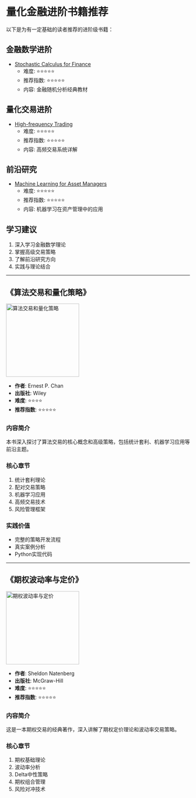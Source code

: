 # 量化金融进阶书籍推荐

以下是为有一定基础的读者推荐的进阶级书籍：

## 金融数学进阶

- [Stochastic Calculus for Finance](金融数学/Stochastic%20Calculus%20for%20Finance/index.md)
  - 难度: ⭐⭐⭐⭐⭐
  - 推荐指数: ⭐⭐⭐⭐⭐
  - 内容: 金融随机分析经典教材

## 量化交易进阶

- [High-frequency Trading](量化交易/High-frequency%20trading/index.md)
  - 难度: ⭐⭐⭐⭐⭐
  - 推荐指数: ⭐⭐⭐⭐⭐
  - 内容: 高频交易系统详解

## 前沿研究

- [Machine Learning for Asset Managers](前沿专题/Machine%20Learning%20for%20Asset%20Managers/index.md)
  - 难度: ⭐⭐⭐⭐⭐
  - 推荐指数: ⭐⭐⭐⭐⭐
  - 内容: 机器学习在资产管理中的应用

## 学习建议

1. 深入学习金融数学理论
2. 掌握高级交易策略
3. 了解前沿研究方向
4. 实践与理论结合

---

## 《算法交易和量化策略》

<img src="../images/algo-trading.jpg" alt="算法交易和量化策略" width="200"/>

- **作者**: Ernest P. Chan
- **出版社**: Wiley
- **难度**: ⭐⭐⭐⭐
- **推荐指数**: ⭐⭐⭐⭐⭐

### 内容简介

本书深入探讨了算法交易的核心概念和高级策略，包括统计套利、机器学习应用等前沿主题。

### 核心章节

1. 统计套利理论
2. 配对交易策略
3. 机器学习应用
4. 高频交易技术
5. 风险管理框架

### 实践价值

- 完整的策略开发流程
- 真实案例分析
- Python实现代码

---

## 《期权波动率与定价》

<img src="../images/options-volatility.jpg" alt="期权波动率与定价" width="200"/>

- **作者**: Sheldon Natenberg
- **出版社**: McGraw-Hill
- **难度**: ⭐⭐⭐⭐⭐
- **推荐指数**: ⭐⭐⭐⭐⭐

### 内容简介

这是一本期权交易的经典著作，深入讲解了期权定价理论和波动率交易策略。

### 核心章节

1. 期权基础理论
2. 波动率分析
3. Delta中性策略
4. 期权组合管理
5. 风险对冲技术
